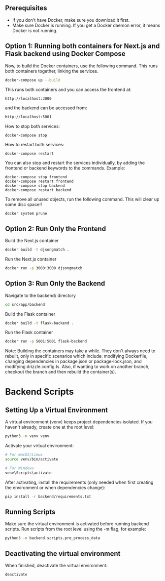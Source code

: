 ## Prerequisites
- If you don't have Docker, make sure you download it first.
- Make sure Docker is running. If you get a Docker daemon error, it means Docker is not running.

## Option 1: Running both containers for Next.js and Flask backend using Docker Compose
Now, to build the Docker containers, use the following command. This runs both containers together, linking the services.
```bash
docker-compose up --build
```
This runs both containers and you can access the frontend at:
```bash
http://localhost:3000
```
and the backend can be accessed from:
```bash
http://localhost:5001
```
How to stop both services:
```
docker-compose stop
```
How to restart both services:
```
docker-compose restart
```
You can also stop and restart the services individually, by adding the frontend or backend keywords to the commands. Example:
```
docker-compose stop frontend
docker-compose restart frontend
docker-compose stop backend
docker-compose restart backend
```
To remove all unused objects, run the following command. This will clear up some disc space!!
```
docker system prune
```

## Option 2: Run Only the Frontend
Build the Next.js container
```bash
docker build -t djsongmatch .
```
Run the Next.js container
```bash
docker run -p 3000:3000 djsongmatch
```

## Option 3: Run Only the Backend
Navigate to the backend/ directory
```bash
cd src/app/backend
```
Build the Flask container
```bash
docker build -t flask-backend .
```
Run the Flask container
```bash
docker run -p 5001:5001 flask-backend
```

Note: Building the containers may take a while. They don't always need to rebuilt, only in specific scenarios which include: modifying Dockerfile, changing dependencies in package.json or package-lock.json, and modifying drizzle.config.ts. Also, if wanting to work on another branch, checkout the branch and then rebuild the container(s).

# Backend Scripts

## Setting Up a Virtual Environment
A virtual environment (venv) keeps project dependencies isolated. If you haven't already, create one at the root level:

```bash
python3 -m venv venv
```

Activate your virtual environment:
```bash
# For macOS/Linux
source venv/bin/activate

# For Windows
venv\Scripts\activate
```

After activating, install the requirements (only needed when first creating the environment or when dependencies change):
```bash
pip install -r backend/requirements.txt
```

## Running Scripts
Make sure the virtual environment is activated before running backend scripts. Run scripts from the root level using the -m flag, for example:  
```bash
python3 -m backend.scripts.pre_process_data
```

## Deactivating the virtual environment
When finished, deactivate the virtual environment:
```bash
deactivate
```